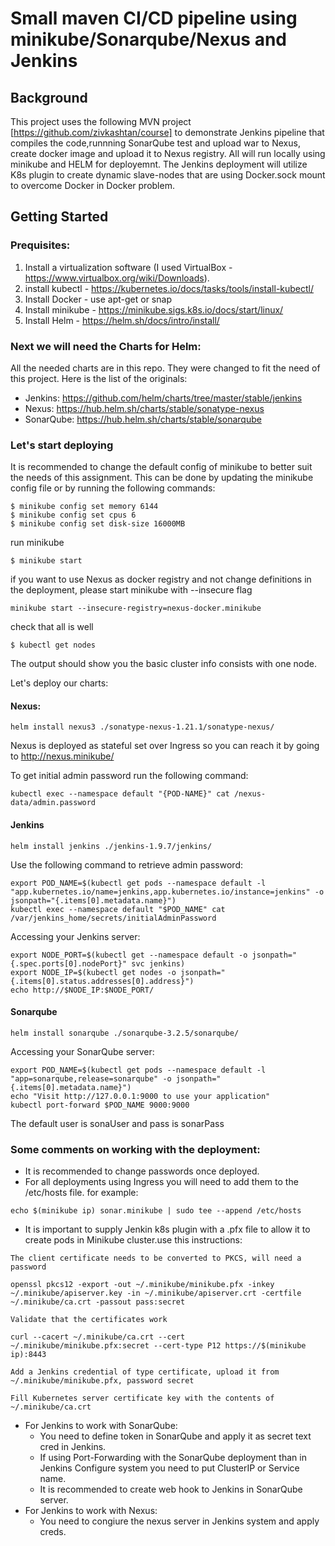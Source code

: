 
# Small maven CI/CD pipeline using minikube/Sonarqube/Nexus and Jenkins

## Background

This project uses the following MVN project [https://github.com/zivkashtan/course] to demonstrate Jenkins pipeline that compiles the code,runnning SonarQube test and upload war to Nexus, create docker image and upload it to Nexus registry.
All will run locally using minikube and HELM for deployemnt.
The Jenkins deployment will utilize K8s plugin to create dynamic slave-nodes that are using Docker.sock mount to overcome Docker in Docker problem.

## Getting Started

### Prequisites:

1. Install a virtualization software (I used VirtualBox - https://www.virtualbox.org/wiki/Downloads).
2. install kubectl - https://kubernetes.io/docs/tasks/tools/install-kubectl/
3. Install Docker - use apt-get or snap
4. Install minikube - https://minikube.sigs.k8s.io/docs/start/linux/
5. Install Helm - https://helm.sh/docs/intro/install/


### Next we will need the Charts for Helm:

All the needed charts are in this repo. They were changed to fit the need of this project.
Here is the list of the originals:

* Jenkins: https://github.com/helm/charts/tree/master/stable/jenkins
* Nexus: https://hub.helm.sh/charts/stable/sonatype-nexus
* SonarQube: https://hub.helm.sh/charts/stable/sonarqube


### Let's start deploying

It is recommended to change the default config of minikube to better suit the needs of this assignment. This can be done by updating the minikube config file or by running the following commands:
```
$ minikube config set memory 6144
$ minikube config set cpus 6
$ minikube config set disk-size 16000MB
```
run minikube 
```
$ minikube start
```
if you want to use Nexus as docker registry and not change definitions in the deployment, please start minikube with --insecure flag
```
minikube start --insecure-registry=nexus-docker.minikube
```
check that all is well
```
$ kubectl get nodes
```
The output should show you the basic cluster info consists with one node.

Let's deploy our charts:
#### Nexus:
```
helm install nexus3 ./sonatype-nexus-1.21.1/sonatype-nexus/
```

Nexus is deployed as stateful set over Ingress so you can reach it by going to http://nexus.minikube/

To get initial admin password run the following command:
```
kubectl exec --namespace default "{POD-NAME}" cat /nexus-data/admin.password
```

#### Jenkins
```
helm install jenkins ./jenkins-1.9.7/jenkins/
```

Use the following command to retrieve admin password:
```
export POD_NAME=$(kubectl get pods --namespace default -l "app.kubernetes.io/name=jenkins,app.kubernetes.io/instance=jenkins" -o jsonpath="{.items[0].metadata.name}")
kubectl exec --namespace default "$POD_NAME" cat /var/jenkins_home/secrets/initialAdminPassword
```
Accessing your Jenkins server:
```
export NODE_PORT=$(kubectl get --namespace default -o jsonpath="{.spec.ports[0].nodePort}" svc jenkins)
export NODE_IP=$(kubectl get nodes -o jsonpath="{.items[0].status.addresses[0].address}")
echo http://$NODE_IP:$NODE_PORT/
```
#### Sonarqube
```
helm install sonarqube ./sonarqube-3.2.5/sonarqube/
```
Accessing your SonarQube server:
```
export POD_NAME=$(kubectl get pods --namespace default -l "app=sonarqube,release=sonarqube" -o jsonpath="{.items[0].metadata.name}")
echo "Visit http://127.0.0.1:9000 to use your application"
kubectl port-forward $POD_NAME 9000:9000
```
The default user is sonaUser and pass is sonarPass

### Some comments on working with the deployment:

* It is recommended to change passwords once deployed.
* For all deployments using Ingress you will need to add them to the /etc/hosts file. for example:
```
echo $(minikube ip) sonar.minikube | sudo tee --append /etc/hosts
```
* It is important to supply Jenkin k8s plugin with a .pfx file to allow it to create pods in Minikube cluster.use this      instructions:
```
The client certificate needs to be converted to PKCS, will need a password

openssl pkcs12 -export -out ~/.minikube/minikube.pfx -inkey ~/.minikube/apiserver.key -in ~/.minikube/apiserver.crt -certfile ~/.minikube/ca.crt -passout pass:secret

Validate that the certificates work

curl --cacert ~/.minikube/ca.crt --cert ~/.minikube/minikube.pfx:secret --cert-type P12 https://$(minikube ip):8443

Add a Jenkins credential of type certificate, upload it from ~/.minikube/minikube.pfx, password secret

Fill Kubernetes server certificate key with the contents of ~/.minikube/ca.crt
```
* For Jenkins to work with SonarQube:
  * You need to define token in SonarQube and apply it as secret text cred in Jenkins.
  * If using Port-Forwarding with the SonarQube deployment than in Jenkins Configure system you need to put ClusterIP or         Service name.
  * It is recommended to create web hook to Jenkins in SonarQube server.
* For Jenkins to work with Nexus:
  * You need to congiure the nexus server in Jenkins system and apply creds.

